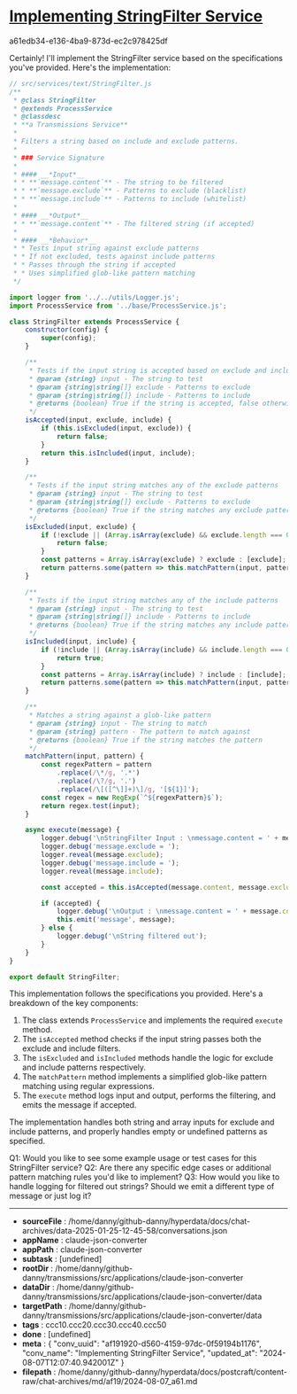 # [Implementing StringFilter Service](https://claude.ai/chat/af191920-d560-4159-97dc-0f59194b1176)

a61edb34-e136-4ba9-873d-ec2c978425df

 Certainly! I'll implement the StringFilter service based on the specifications you've provided. Here's the implementation:

```javascript
// src/services/text/StringFilter.js
/**
 * @class StringFilter
 * @extends ProcessService
 * @classdesc
 * **a Transmissions Service**
 * 
 * Filters a string based on include and exclude patterns.
 *
 * ### Service Signature
 * 
 * #### __*Input*__
 * * **`message.content`** - The string to be filtered
 * * **`message.exclude`** - Patterns to exclude (blacklist)
 * * **`message.include`** - Patterns to include (whitelist)
 * 
 * #### __*Output*__
 * * **`message.content`** - The filtered string (if accepted)
 * 
 * #### __*Behavior*__
 * * Tests input string against exclude patterns
 * * If not excluded, tests against include patterns
 * * Passes through the string if accepted
 * * Uses simplified glob-like pattern matching
 */

import logger from '../../utils/Logger.js';
import ProcessService from '../base/ProcessService.js';

class StringFilter extends ProcessService {
    constructor(config) {
        super(config);
    }

    /**
     * Tests if the input string is accepted based on exclude and include patterns
     * @param {string} input - The string to test
     * @param {string|string[]} exclude - Patterns to exclude
     * @param {string|string[]} include - Patterns to include
     * @returns {boolean} True if the string is accepted, false otherwise
     */
    isAccepted(input, exclude, include) {
        if (this.isExcluded(input, exclude)) {
            return false;
        }
        return this.isIncluded(input, include);
    }

    /**
     * Tests if the input string matches any of the exclude patterns
     * @param {string} input - The string to test
     * @param {string|string[]} exclude - Patterns to exclude
     * @returns {boolean} True if the string matches any exclude pattern
     */
    isExcluded(input, exclude) {
        if (!exclude || (Array.isArray(exclude) && exclude.length === 0) || exclude === '') {
            return false;
        }
        const patterns = Array.isArray(exclude) ? exclude : [exclude];
        return patterns.some(pattern => this.matchPattern(input, pattern));
    }

    /**
     * Tests if the input string matches any of the include patterns
     * @param {string} input - The string to test
     * @param {string|string[]} include - Patterns to include
     * @returns {boolean} True if the string matches any include pattern or if include is empty
     */
    isIncluded(input, include) {
        if (!include || (Array.isArray(include) && include.length === 0) || include === '') {
            return true;
        }
        const patterns = Array.isArray(include) ? include : [include];
        return patterns.some(pattern => this.matchPattern(input, pattern));
    }

    /**
     * Matches a string against a glob-like pattern
     * @param {string} input - The string to match
     * @param {string} pattern - The pattern to match against
     * @returns {boolean} True if the string matches the pattern
     */
    matchPattern(input, pattern) {
        const regexPattern = pattern
            .replace(/\*/g, '.*')
            .replace(/\?/g, '.')
            .replace(/\[([^\]]+)\]/g, '[${1}]');
        const regex = new RegExp(`^${regexPattern}$`);
        return regex.test(input);
    }

    async execute(message) {
        logger.debug('\nStringFilter Input : \nmessage.content = ' + message.content);
        logger.debug('message.exclude = ');
        logger.reveal(message.exclude);
        logger.debug('message.include = ');
        logger.reveal(message.include);

        const accepted = this.isAccepted(message.content, message.exclude, message.include);

        if (accepted) {
            logger.debug('\nOutput : \nmessage.content = ' + message.content);
            this.emit('message', message);
        } else {
            logger.debug('\nString filtered out');
        }
    }
}

export default StringFilter;
```

This implementation follows the specifications you provided. Here's a breakdown of the key components:

1. The class extends `ProcessService` and implements the required `execute` method.
2. The `isAccepted` method checks if the input string passes both the exclude and include filters.
3. The `isExcluded` and `isIncluded` methods handle the logic for exclude and include patterns respectively.
4. The `matchPattern` method implements a simplified glob-like pattern matching using regular expressions.
5. The `execute` method logs input and output, performs the filtering, and emits the message if accepted.

The implementation handles both string and array inputs for exclude and include patterns, and properly handles empty or undefined patterns as specified.

Q1: Would you like to see some example usage or test cases for this StringFilter service?
Q2: Are there any specific edge cases or additional pattern matching rules you'd like to implement?
Q3: How would you like to handle logging for filtered out strings? Should we emit a different type of message or just log it?

---

* **sourceFile** : /home/danny/github-danny/hyperdata/docs/chat-archives/data-2025-01-25-12-45-58/conversations.json
* **appName** : claude-json-converter
* **appPath** : claude-json-converter
* **subtask** : [undefined]
* **rootDir** : /home/danny/github-danny/transmissions/src/applications/claude-json-converter
* **dataDir** : /home/danny/github-danny/transmissions/src/applications/claude-json-converter/data
* **targetPath** : /home/danny/github-danny/transmissions/src/applications/claude-json-converter/data
* **tags** : ccc10.ccc20.ccc30.ccc40.ccc50
* **done** : [undefined]
* **meta** : {
  "conv_uuid": "af191920-d560-4159-97dc-0f59194b1176",
  "conv_name": "Implementing StringFilter Service",
  "updated_at": "2024-08-07T12:07:40.942001Z"
}
* **filepath** : /home/danny/github-danny/hyperdata/docs/postcraft/content-raw/chat-archives/md/af19/2024-08-07_a61.md